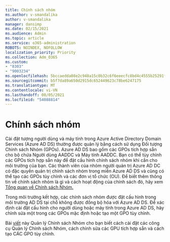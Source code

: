 ```yaml
---
title: Chính sách nhóm
ms.author: v-smandalika
author: v-smandalika
manager: dansimp
ms.date: 02/15/2021
ms.audience: Admin
ms.topic: article
ms.service: o365-administration
ROBOTS: NOINDEX, NOFOLLOW
localization_priority: Priority
ms.collection: Adm_O365
ms.custom:
- "8303"
- "9003234"
ms.openlocfilehash: 5bccaedda08e2c948a15c0b32c6f6eeecfc8bd4c4555b25291f294fe5deb3019
ms.sourcegitcommit: b5f7da89a650d2915dc652449623c78be6247175
ms.translationtype: MT
ms.contentlocale: vi-VN
ms.lasthandoff: 08/05/2021
ms.locfileid: "54088814"
---
```

# <a name="group-policy"></a>Chính sách nhóm

Cài đặt tượng người dùng và máy tính trong Azure Active Directory Domain Services (Azure AD DS) thường được quản lý bằng cách sử dụng Đối tượng Chính sách Nhóm (GPOs). Azure AD DS bao gồm các GPOs tích hợp sẵn cho bộ chứa Người dùng AADDC và Máy tính AADDC. Bạn có thể tùy chỉnh các GPOs tích hợp sẵn này để đặt cấu hình chính sách nhóm khi cần cho môi trường của bạn. Các thành viên của nhóm người quản trị Azure AD DC có đặc quyền quản trị chính sách nhóm trong miền Azure AD DS và cũng có thể tạo các GPOs tùy chỉnh và các đơn vị tổ chức (OU). Để biết thêm thông tin về chính sách nhóm là gì và cách hoạt động của chính sách đó, hãy xem [Tổng quan về Chính sách Nhóm.](https://docs.microsoft.com/previous-versions/windows/it-pro/windows-server-2012-R2-and-2012/hh831791(v=ws.11))

Trong môi trường kết hợp, các chính sách nhóm được đặt cấu hình trong môi trường AD DS tại chỗ không được đồng bộ hóa với Azure AD DS. Để xác định cài đặt cấu hình cho người dùng hoặc máy tính trong Azure AD DS, hãy chỉnh sửa một trong các GPOs mặc định hoặc tạo một GPO tùy chỉnh.

Bài [viết](https://docs.microsoft.com/azure/active-directory-domain-services/manage-group-policy) này Quản lý Chính sách Nhóm cho bạn biết cách cài đặt các công cụ Quản lý Chính sách Nhóm, cách chỉnh sửa các GPU tích hợp sẵn và cách tạo CÁC GPO tùy chỉnh.



